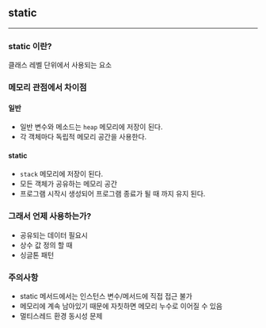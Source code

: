 ## static

---

### static 이란?
클래스 레벨 단위에서 사용되는 요소

### 메모리 관점에서 차이점

#### 일반
* 일반 변수와 메소드는 `heap` 메모리에 저장이 된다.
* 각 객체마다 독립적 메모리 공간을 사용한다.

#### static
* `stack` 메모리에 저장이 된다.
* 모든 객체가 공유하는 메모리 공간
* 프로그램 시작시 생성되어 프로그램 종료가 될 때 까지 유지 된다.

### 그래서 언제 사용하는가?
* 공유되는 데이터 필요시
* 상수 값 정의 할 때
* 싱글톤 패턴

### 주의사항
* static 메서드에서는 인스턴스 변수/메서드에 직접 접근 불가
* 메모리에 계속 남아있기 때문에 자칫하면 메모리 누수로 이어질 수 있음
* 멀티스레드 환경 동시성 문제



